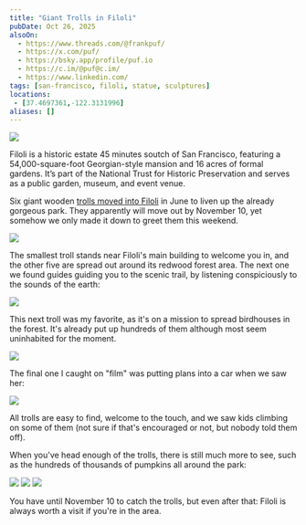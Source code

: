 ```yaml
---
title: "Giant Trolls in Filoli"
pubDate: Oct 26, 2025
alsoOn:
  - https://www.threads.com/@frankpuf/
  - https://x.com/puf/
  - https://bsky.app/profile/puf.io
  - https://c.im/@puf@c.im/
  - https://www.linkedin.com/
tags: [san-francisco, filoli, statue, sculptures]
locations: 
 - [37.4697361,-122.3131996]
aliases: []
---
```


![](https://i.imgur.com/ZrLXIbm.png)

Filoli is a historic estate 45 minutes soutch of San Francisco, featuring a 54,000-square-foot Georgian-style mansion and 16 acres of formal gardens. It’s part of the National Trust for Historic Preservation and serves as a public garden, museum, and event venue.

Six giant wooden [trolls moved into Filoli][ssf] in June to liven up the already gorgeous park. They apparently will move out by November 10, yet somehow we only made it down to greet them this weekend.

![](https://i.imgur.com/DQNUs1v.png)

The smallest troll stands near Filoli's main building to welcome you in, and the other five are spread out around its redwood forest area. The next one we found guides guiding you to the scenic trail, by listening conspiciously to the sounds of the earth:

![](https://i.imgur.com/Vpcbc7Y.jpeg)

This next troll was my favorite, as it's on a mission to spread birdhouses in the forest. It's already put up hundreds of them although most seem uninhabited for the moment.

![](https://i.imgur.com/HmtkwWK.png)

The final one I caught on "film" was putting plans into a car when we saw her:

![](https://i.imgur.com/X53msqJ.png)

All trolls are easy to find, welcome to the touch, and we saw kids climbing on some of them (not sure if that's encouraged or not, but nobody told them off).

When you've head enough of the trolls, there is still much more to see, such as the hundreds of thousands of pumpkins all around the park:

![](https://i.imgur.com/u84M52H.png)
![](https://i.imgur.com/HZYZWIW.jpeg)
![](https://i.imgur.com/rcWN2Zs.jpeg)

You have until November 10 to catch the trolls, but even after that: Filoli is always worth a visit if you're in the area.


[ssf]: https://secretsanfrancisco.com/dambo-troll-sculptures-filoli
[trolls]: https://filoli.org/trolls/